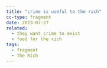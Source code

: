 ```yaml
---
title: "crime is useful to the rich"
cc-type: fragment
date: 2023-07-27
related:
  - they want crime to exist
  - food for the rich
tags:
  - fragment
  - The Rich
---
```

